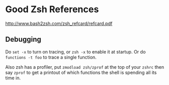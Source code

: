 # Good Zsh References #

http://www.bash2zsh.com/zsh_refcard/refcard.pdf


## Debugging ##

Do `set -x` to turn on tracing, or `zsh -x` to enable it at startup.
Or do `functions -t foo` to trace a single function.

Also zsh has a profiler, put `zmodload zsh/zprof` at the top of your
`zshrc` then say `zprof` to get a printout of which functions the
shell is spending all its time in.
